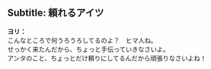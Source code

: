 # 

  
## Subtitle: 頼れるアイツ
  
**ヨリ：**  
こんなところで何うろうろしてるのよ？　ヒマ人ね。  
せっかく来たんだから、ちょっと手伝っていきなさいよ。  
アンタのこと、ちょっとだけ頼りにしてるんだから頑張りなさいよね！  
